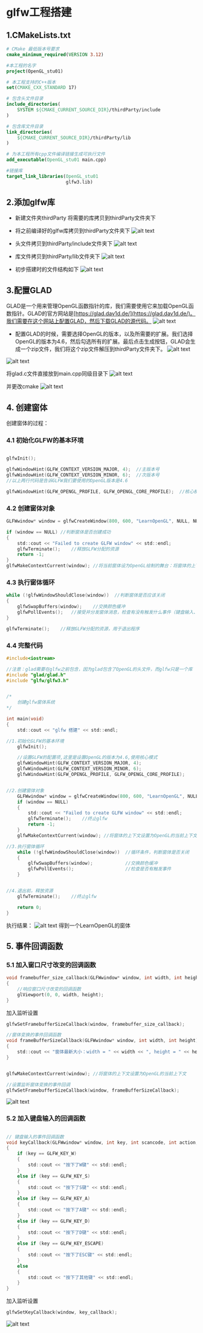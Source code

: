 # glfw工程搭建

## 1.CMakeLists.txt

```cmake
# CMake 最低版本号要求
cmake_minimum_required(VERSION 3.12)

#本工程的名字
project(OpenGL_stu01)

# 本工程支持的C++版本	
set(CMAKE_CXX_STANDARD 17)

# 包含头文件目录
include_directories(
	SYSTEM ${CMAKE_CURRENT_SOURCE_DIR}/thirdParty/include
)

# 包含库文件目录
link_directories(
	${CMAKE_CURRENT_SOURCE_DIR}/thirdParty/lib
)

# 为本工程所有cpp文件编译链接生成可执行文件
add_executable(OpenGL_stu01 main.cpp)

#链接库
target_link_libraries(OpenGL_stu01
					  glfw3.lib)


```

## 2.添加glfw库
 - 新建文件夹thirdParty
 将需要的库拷贝到thirdParty文件夹下

 - 将之前编译好的glfw库拷贝到thirdParty文件夹下
![alt text](image-1.png)

- 头文件拷贝到thirdParty/include文件夹下
![alt text](image-2.png)

- 库文件拷贝到thirdParty/lib文件夹下
![alt text](image-3.png)

- 初步搭建时的文件结构如下
![alt text](image-4.png)


## 3.配置GLAD
GLAD是一个用来管理OpenGL函数指针的库，我们需要使用它来加载OpenGL函数指针。GLAD的官方网站是[https://glad.dav1d.de/](https://glad.dav1d.de/)。我们需要在这个网站上配置GLAD，然后下载GLAD的源代码。
![alt text](image-5.png)

 + 配置GLAD的时候，需要选择OpenGL的版本，以及所需要的扩展。我们选择OpenGL的版本为4.6，然后勾选所有的扩展。最后点击生成按钮，GLAD会生成一个zip文件，我们将这个zip文件解压到thirdParty文件夹下。
![alt text](image-6.png)

![alt text](image-7.png)

将glad.c文件直接放到main.cpp同级目录下
![alt text](image-8.png)

并更改cmake
![alt text](image-9.png)

## 4. 创建窗体
创建窗体的过程：
### 4.1 初始化GLFW的基本环境
```c

glfwInit();		

glfwWindowHint(GLFW_CONTEXT_VERSION_MAJOR, 4);	//主版本号
glfwWindowHint(GLFW_CONTEXT_VERSION_MINOR, 6);	//次版本号
//以上两行代码是告诉GLFW我们要使用的OpenGL版本是4.6

glfwWindowHint(GLFW_OPENGL_PROFILE, GLFW_OPENGL_CORE_PROFILE);	//核心模式

```

### 4.2 创建窗体对象
```c
GLFWwindow* window = glfwCreateWindow(800, 600, "LearnOpenGL", NULL, NULL);	//创建窗体，参数：宽、高、标题、不使用全屏、不共享其他窗体的上下文

if (window == NULL)	//判断窗体是否创建成功
{
	std::cout << "Failed to create GLFW window" << std::endl;
	glfwTerminate();	//释放GLFW分配的资源
	return -1;
}
glfwMakeContextCurrent(window);	//将当前窗体设为OpenGL绘制的舞台：将窗体的上下文设置为当前上下文
```

### 4.3 执行窗体循环
```c
while (!glfwWindowShouldClose(window))	//判断窗体是否应该关闭
{
	glfwSwapBuffers(window);	//交换颜色缓冲
	glfwPollEvents();	//接受并分发窗体消息，检查有没有触发什么事件（键盘输入、鼠标移动等）
}

glfwTerminate();	//释放GLFW分配的资源，用于退出程序
```

### 4.4 完整代码
```c
#include<iostream>

//注意：glad需要在glfw之前包含，因为glad包含了OpenGL的头文件，而glfw只是一个库
#include "glad/glad.h"
#include "glfw/glfw3.h"


/*
	创建glfw窗体系统
*/

int main(void)
{
	std::cout << "glfw 搭建" << std::endl;

//1.初始化GLFW的基本环境
	glfwInit();

	//设置GLFW的配置项,这里是设置OpenGL的版本为4.6,使用核心模式
	glfwWindowHint(GLFW_CONTEXT_VERSION_MAJOR, 4);
	glfwWindowHint(GLFW_CONTEXT_VERSION_MINOR, 6);
	glfwWindowHint(GLFW_OPENGL_PROFILE, GLFW_OPENGL_CORE_PROFILE);


//2.创建窗体对象
	GLFWwindow* window = glfwCreateWindow(800, 600, "LearnOpenGL", NULL, NULL);	//创建一个窗体对象
	if (window == NULL)
	{
		std::cout << "Failed to create GLFW window" << std::endl;
		glfwTerminate();	//终止glfw
		return -1;
	}
	glfwMakeContextCurrent(window);	//将窗体的上下文设置为OpenGL的当前上下文

//3.执行窗体循环
	while (!glfwWindowShouldClose(window))	//循环条件，判断窗体是否关闭
	{
		glfwSwapBuffers(window);			//交换颜色缓冲
		glfwPollEvents();					//检查是否有触发事件
	}


//4.退出前，释放资源
	glfwTerminate();	//终止glfw

	return 0;
}
```
执行结果：
![alt text](image-10.png)
得到一个LearnOpenGL的窗体




## 5. 事件回调函数
### 5.1 加入窗口尺寸改变的回调函数
```c
void framebuffer_size_callback(GLFWwindow* window, int width, int height)
{
	//响应窗口尺寸改变的回调函数
	glViewport(0, 0, width, height);
}
```
加入监听设置
```c
glfwSetFramebufferSizeCallback(window, framebuffer_size_callback);
```


```c
//窗体变换的事件回调函数
void frameBufferSizeCallback(GLFWwindow* window, int width, int height)
{
	std::cout << "窗体最新大小：width = " << width << ", height = " << height << std::endl;
}


glfwMakeContextCurrent(window);	//将窗体的上下文设置为OpenGL的当前上下文

//设置监听窗体变换的事件回调
glfwSetFramebufferSizeCallback(window, frameBufferSizeCallback);

```

![alt text](image-11.png)


### 5.2 加入键盘输入的回调函数
```c

// 键盘输入的事件回调函数
void keyCallback(GLFWwindow* window, int key, int scancode, int action, int mods)
{
	if (key == GLFW_KEY_W)
	{
		std::cout << "按下了W键" << std::endl;
	}
	else if (key == GLFW_KEY_S)
	{
		std::cout << "按下了S键" << std::endl;
	}
	else if (key == GLFW_KEY_A)
	{
		std::cout << "按下了A键" << std::endl;
	}
	else if (key == GLFW_KEY_D)
	{
		std::cout << "按下了D键" << std::endl;
	}
	else if (key == GLFW_KEY_ESCAPE)
	{
		std::cout << "按下了ESC键" << std::endl;
	}
	else
	{
		std::cout << "按下了其他键" << std::endl;
	}
}
```
加入监听设置
```c
glfwSetKeyCallback(window, key_callback);
```

![alt text](image-12.png)